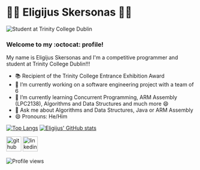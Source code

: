 # 👨‍💻 Eligijus Skersonas 👨‍💻
![Student at Trinity College Dublin](https://i.imgur.com/69CfB4d.png)
### Welcome to my :octocat: profile!

My name is Eligijus Skersonas and I'm a competitive programmer and student at Trinity College Dublin!!!

- 📚 Recipient of the Trinity College Entrance Exhibition Award
- 🔭 I’m currently working on a software engineering project with a team of 6 
- 🌱 I’m currently learning Concurrent Programming, ARM Assembly (LPC2138), Algorithms and Data Structures and much more 😄
- 💬 Ask me about Algorithms and Data Structures, Java or ARM Assembly
- 😄 Pronouns: He/Him


[![Top Langs](https://github-readme-stats.vercel.app/api/top-langs/?username=eli-scorpio&langs_count=3&theme=radical)](https://github.com/eli-scorpio/github-readme-stats)
[![Eligijus' GitHub stats](https://github-readme-stats.vercel.app/api?username=eli-scorpio&theme=radical)](https://github.com/eli-scorpio/github-readme-stats)

[<img src='https://cdn.jsdelivr.net/npm/simple-icons@3.0.1/icons/github.svg' alt='github' height='40'>](https://github.com/eli-scorpio)  [<img src='https://cdn.jsdelivr.net/npm/simple-icons@3.0.1/icons/linkedin.svg' alt='linkedin' height='40'>](https://www.linkedin.com/in/eligijus-skersonas/)  

![Profile views](https://gpvc.arturio.dev/eli-scorpio)  
